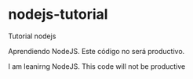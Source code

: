 # nodejs-tutorial
Tutorial nodejs

Aprendiendo NodeJS. Este código no será productivo.

I am leanirng NodeJS. This code will not be productive
